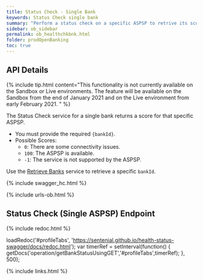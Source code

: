 ```yaml
---
title: Status Check - Single Bank
keywords: Status Check single bank
summary: "Perform a status check on a specific ASPSP to retrive its score"
sidebar: ob_sidebar
permalink: ob_healthchkbnk.html
folder: prodOpenBanking
toc: true
---
```


## API Details 

{% include tip.html content="This functionality is not currently available on the Sandbox or Live environments. The feature will be available on the Sandbox from the end of January 2021 and on the Live environment from early February 2021. " %}

The Status Check service for a single bank returns a score for that specific ASPSP. 

* You must provide the required `{bankId}`.
* Possible Scores: 
  * `0`: There are some connectivity issues. 
  * `100`: The ASPSP is available. 
  * `-1`: The service is not supported by the ASPSP. 

Use the [Retrieve Banks](ob_getbank.html) service to retrieve a specific `bankId`.

{% include swagger_hc.html %}

{% include urls-ob.html %}

## Status Check (Single ASPSP) Endpoint


<ul id="profileTabs" class="nav nav-tabs">
    
   
</ul>
   
{% include redoc.html %}
   
loadRedoc('#profileTabs', 'https://sentenial.github.io/health-status-swagger/docs/redoc.html');
var timerRef = setInterval(function() { getDocs('operation/getBankStatusUsingGET','#profileTabs',timerRef); }, 500);


</script>


<div id="mydiv"></div>


</div>



</div>


{% include links.html %}
